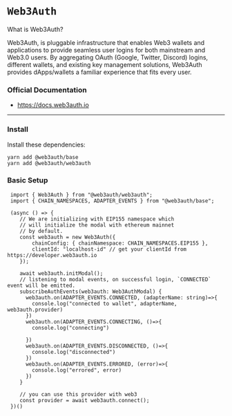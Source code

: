 # `Web3Auth`

What is Web3Auth?

Web3Auth, is pluggable infrastructure that enables Web3 wallets and applications to provide seamless user logins for both mainstream and Web3.0 users. By aggregating OAuth (Google, Twitter, Discord) logins, different wallets, and existing key management solutions, Web3Auth provides dApps/wallets a familiar experience that fits every user.

### Official Documentation

- https://docs.web3auth.io

---

### Install

Install these dependencies:

```shell
yarn add @web3auth/base
yarn add @web3auth/web3auth
```

### Basic Setup

```tsx
 import { Web3Auth } from "@web3auth/web3auth";
 import { CHAIN_NAMESPACES, ADAPTER_EVENTS } from "@web3auth/base";

 (async () => {
    // We are initializing with EIP155 namespace which
    // will initialize the modal with ethereum mainnet
    // by default.
    const web3auth = new Web3Auth({
        chainConfig: { chainNamespace: CHAIN_NAMESPACES.EIP155 },
        clientId: "localhost-id" // get your clientId from https://developer.web3auth.io
    });

    await web3auth.initModal();
    // listening to modal events, on successful login, `CONNECTED` event will be emitted.
    subscribeAuthEvents(web3auth: Web3AuthModal) {
      web3auth.on(ADAPTER_EVENTS.CONNECTED, (adapterName: string)=>{
        console.log("connected to wallet", adapterName, web3auth.provider)
      })
      web3auth.on(ADAPTER_EVENTS.CONNECTING, ()=>{
        console.log("connecting")

      })
      web3auth.on(ADAPTER_EVENTS.DISCONNECTED, ()=>{
        console.log("disconnected")
      })
      web3auth.on(ADAPTER_EVENTS.ERRORED, (error)=>{
        console.log("errored", error)
      })
    }

    // you can use this provider with web3
    const provider = await web3auth.connect();
 })()

```
